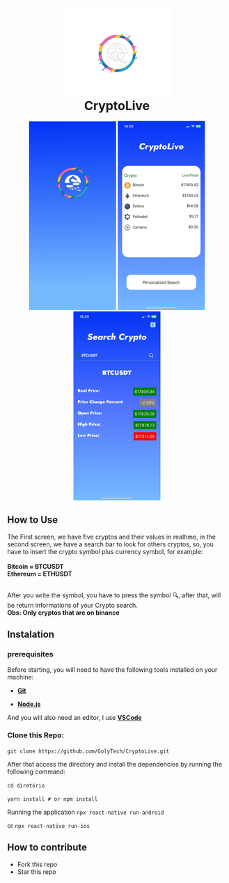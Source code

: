 <h1 align="center">
  <img src="./assets/icon.png" width=250/><br>
  <b>CryptoLive</b> 
</h1>

<p align="center">
<img src="./assets/splash.png" width=200/>
<img src="./images/TelaHome.jpeg" width=200/>
<img src="./images/TelaBusca.jpeg" width=200/>
  
</p>


## How to Use

The First screen, we have five cryptos and their values in realtime, in the second screen, we have a search bar to look for others cryptos, so, you have to 
insert the crypto symbol plus currency symbol, for example: <br> <br>
<b>Bitcoin = BTCUSDT<br>
Ethereum = ETHUSDT<br><br></b>

After you write the symbol, you have to press the symbol 🔍, after that, will be return informations of your Crypto search.<br>
<b>Obs: Only cryptos that are on binance</b>


## Instalation

### prerequisites

Before starting, you will need to have the following tools installed on your machine:

- <b>[Git](https://git-scm.com)</b>

- <b>[Node.js](https://nodejs.org/en/)</b>


And you will also need an editor, I use <b>[VSCode](https://code.visualstudio.com/)</b>

### Clone this Repo:

`git clone https://github.com/GolyTech/CryptoLive.git`

After that access the directory and install the dependencies by running the following command:

`cd diretório`

`yarn install # or npm install`

Running the application
`npx react-native run-android`

or
`npx react-native run-ios`


## How to contribute

- Fork this repo
- Star this repo
